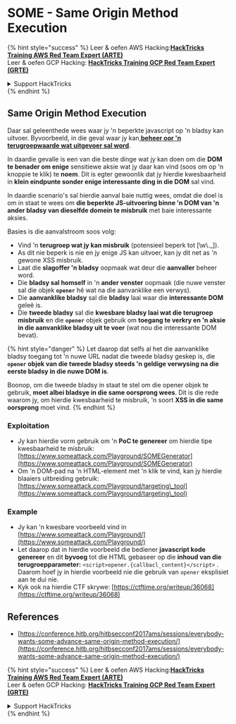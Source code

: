 # SOME - Same Origin Method Execution

{% hint style="success" %}
Leer & oefen AWS Hacking:<img src="/.gitbook/assets/arte.png" alt="" data-size="line">[**HackTricks Training AWS Red Team Expert (ARTE)**](https://training.hacktricks.xyz/courses/arte)<img src="/.gitbook/assets/arte.png" alt="" data-size="line">\
Leer & oefen GCP Hacking: <img src="/.gitbook/assets/grte.png" alt="" data-size="line">[**HackTricks Training GCP Red Team Expert (GRTE)**<img src="/.gitbook/assets/grte.png" alt="" data-size="line">](https://training.hacktricks.xyz/courses/grte)

<details>

<summary>Support HackTricks</summary>

* Kyk na die [**subskripsie planne**](https://github.com/sponsors/carlospolop)!
* **Sluit aan by die** 💬 [**Discord groep**](https://discord.gg/hRep4RUj7f) of die [**telegram groep**](https://t.me/peass) of **volg** ons op **Twitter** 🐦 [**@hacktricks\_live**](https://twitter.com/hacktricks\_live)**.**
* **Deel hacking truuks deur PRs in te dien na die** [**HackTricks**](https://github.com/carlospolop/hacktricks) en [**HackTricks Cloud**](https://github.com/carlospolop/hacktricks-cloud) github repos.

</details>
{% endhint %}

## Same Origin Method Execution

Daar sal geleenthede wees waar jy 'n beperkte javascript op 'n bladsy kan uitvoer. Byvoorbeeld, in die geval waar jy kan[ **beheer oor 'n terugroepwaarde wat uitgevoer sal word**](./#javascript-function).

In daardie gevalle is een van die beste dinge wat jy kan doen om die **DOM te benader om enige** sensitiewe aksie wat jy daar kan vind (soos om op 'n knoppie te klik) te **noem**. Dit is egter gewoonlik dat jy hierdie kwesbaarheid in **klein eindpunte sonder enige interessante ding in die DOM** sal vind.

In daardie scenario's sal hierdie aanval baie nuttig wees, omdat die doel is om in staat te wees om **die beperkte JS-uitvoering binne 'n DOM van 'n ander bladsy van dieselfde domein te misbruik** met baie interessante aksies.

Basies is die aanvalstroom soos volg:

* Vind 'n **terugroep wat jy kan misbruik** (potensieel beperk tot \[\w\\.\_]).
* As dit nie beperk is nie en jy enige JS kan uitvoer, kan jy dit net as 'n gewone XSS misbruik.
* Laat die **slagoffer 'n bladsy** oopmaak wat deur die **aanvaller** beheer word.
* Die **bladsy sal homself** in 'n **ander venster** oopmaak (die nuwe venster sal die objek **`opener`** hê wat na die aanvanklike een verwys).
* Die **aanvanklike bladsy** sal die **bladsy** laai waar die **interessante DOM** geleë is.
* Die **tweede bladsy** sal die **kwesbare bladsy laai wat die terugroep misbruik** en die **`opener`** objek gebruik om **toegang te verkry en 'n aksie in die aanvanklike bladsy uit te voer** (wat nou die interessante DOM bevat).

{% hint style="danger" %}
Let daarop dat selfs al het die aanvanklike bladsy toegang tot 'n nuwe URL nadat die tweede bladsy geskep is, die **`opener` objek van die tweede bladsy steeds 'n geldige verwysing na die eerste bladsy in die nuwe DOM is**.

Boonop, om die tweede bladsy in staat te stel om die opener objek te gebruik, **moet albei bladsye in die same oorsprong wees**. Dit is die rede waarom jy, om hierdie kwesbaarheid te misbruik, 'n soort **XSS in die same oorsprong** moet vind.
{% endhint %}

### Exploitation

* Jy kan hierdie vorm gebruik om 'n **PoC te genereer** om hierdie tipe kwesbaarheid te misbruik: [https://www.someattack.com/Playground/SOMEGenerator](https://www.someattack.com/Playground/SOMEGenerator)
* Om 'n DOM-pad na 'n HTML-element met 'n klik te vind, kan jy hierdie blaaiers uitbreiding gebruik: [https://www.someattack.com/Playground/targeting\_tool](https://www.someattack.com/Playground/targeting\_tool)

### Example

* Jy kan 'n kwesbare voorbeeld vind in [https://www.someattack.com/Playground/](https://www.someattack.com/Playground/)
* Let daarop dat in hierdie voorbeeld die bediener **javascript kode genereer** en dit **byvoeg** tot die HTML gebaseer op die **inhoud van die terugroepparameter:** `<script>opener.{callbacl_content}</script>` . Daarom hoef jy in hierdie voorbeeld nie die gebruik van `opener` eksplisiet aan te dui nie.
* Kyk ook na hierdie CTF skrywe: [https://ctftime.org/writeup/36068](https://ctftime.org/writeup/36068)

## References

* [https://conference.hitb.org/hitbsecconf2017ams/sessions/everybody-wants-some-advance-same-origin-method-execution/](https://conference.hitb.org/hitbsecconf2017ams/sessions/everybody-wants-some-advance-same-origin-method-execution/)

{% hint style="success" %}
Leer & oefen AWS Hacking:<img src="/.gitbook/assets/arte.png" alt="" data-size="line">[**HackTricks Training AWS Red Team Expert (ARTE)**](https://training.hacktricks.xyz/courses/arte)<img src="/.gitbook/assets/arte.png" alt="" data-size="line">\
Leer & oefen GCP Hacking: <img src="/.gitbook/assets/grte.png" alt="" data-size="line">[**HackTricks Training GCP Red Team Expert (GRTE)**<img src="/.gitbook/assets/grte.png" alt="" data-size="line">](https://training.hacktricks.xyz/courses/grte)

<details>

<summary>Support HackTricks</summary>

* Kyk na die [**subskripsie planne**](https://github.com/sponsors/carlospolop)!
* **Sluit aan by die** 💬 [**Discord groep**](https://discord.gg/hRep4RUj7f) of die [**telegram groep**](https://t.me/peass) of **volg** ons op **Twitter** 🐦 [**@hacktricks\_live**](https://twitter.com/hacktricks\_live)**.**
* **Deel hacking truuks deur PRs in te dien na die** [**HackTricks**](https://github.com/carlospolop/hacktricks) en [**HackTricks Cloud**](https://github.com/carlospolop/hacktricks-cloud) github repos.

</details>
{% endhint %}
